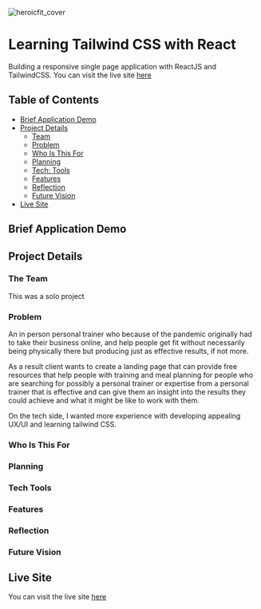 ![heroicfit_cover](https://user-images.githubusercontent.com/91844917/169297139-0243b54b-29fb-4639-afde-f99673a95fbb.png)


# Learning Tailwind CSS with React

Building a responsive single page application with ReactJS and TailwindCSS. You can visit the live site [here](https://heroicfit.netlify.app/)

## Table of Contents

- [Brief Application Demo](#brief-application-demo)
- [Project Details](#project-details)<br>
    - [Team](#the-team)<br>
    - [Problem](#problem)<br>
    - [Who Is This For](#who-is-this-for)
    - [Planning](#planning)
    - [Tech: Tools](#tech-tools)
    - [Features](#features)
    - [Reflection](#reflection)
    - [Future Vision](#future-vision)
- [Live Site](#live-site)

## Brief Application Demo

## Project Details

### The Team
This was a solo project

### Problem
An in person personal trainer who because of the pandemic originally had to take their business online, and help people get fit without necessarily being physically there but producing just as effective results, if not more. 

As a result client wants to create a landing page that can provide free resources that help people with training and meal planning for people who are searching for possibly a personal trainer or expertise from a personal trainer that is effective and can give them an insight into the results they could achieve and what it might be like to work with them.

On the tech side, I wanted more experience with developing appealing UX/UI and learning tailwind CSS.

### Who Is This For

### Planning

### Tech Tools

### Features

### Reflection

### Future Vision

## Live Site
You can visit the live site [here](https://heroicfit.netlify.app/)

